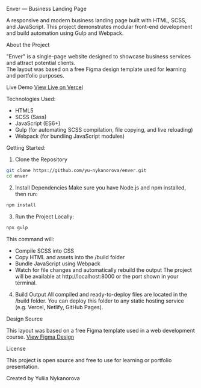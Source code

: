 Enver — Business Landing Page

A responsive and modern business landing page built with HTML, SCSS, and JavaScript. This project demonstrates modular front-end development and build automation using Gulp and Webpack.

About the Project

"Enver" is a single-page website designed to showcase business services and attract potential clients.  
The layout was based on a free Figma design template used for learning and portfolio purposes.  

Live Demo
[View Live on Vercel](https://enver-sigma-lake.vercel.app/)

Technologies Used:

- HTML5
- SCSS (Sass)
- JavaScript (ES6+)
- Gulp (for automating SCSS compilation, file copying, and live reloading)
- Webpack (for bundling JavaScript modules)

Getting Started:

1) Clone the Repository
```bash
git clone https://github.com/yu-nykanorova/enver.git
cd enver
```

2) Install Dependencies
Make sure you have Node.js and npm installed, then run:
```bash
npm install
```

3) Run the Project Locally:
```bash
npx gulp
```
This command will:
- Compile SCSS into CSS
- Copy HTML and assets into the /build folder
- Bundle JavaScript using Webpack
- Watch for file changes and automatically rebuild the output
The project will be available at http://localhost:8000 or the port shown in your terminal.

4) Build Output
All compiled and ready-to-deploy files are located in the /build folder.
You can deploy this folder to any static hosting service (e.g. Vercel, Netlify, GitHub Pages).

Design Source

This layout was based on a free Figma template used in a web development course.
[View Figma Design](https://www.figma.com/design/xgftgUAgkQKaazUcbTc06w/Digital-Agency-Website---Freebie--Community---Copy-?node-id=2-266&t=PycO8cRLvfUSkmAs-0)

License

This project is open source and free to use for learning or portfolio presentation.

Created by Yuliia Nykanorova
